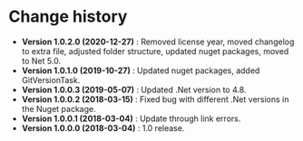 # Change history

* **Version 1.0.2.0 (2020-12-27)** : Removed license year, moved changelog to extra file, adjusted folder structure, updated nuget packages, moved to Net 5.0.
* **Version 1.0.1.0 (2019-10-27)** : Updated nuget packages, added GitVersionTask.
* **Version 1.0.0.3 (2019-05-07)** : Updated .Net version to 4.8.
* **Version 1.0.0.2 (2018-03-15)** : Fixed bug with different .Net versions in the Nuget package.
* **Version 1.0.0.1 (2018-03-04)** : Update through link errors.
* **Version 1.0.0.0 (2018-03-04)** : 1.0 release.